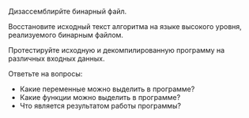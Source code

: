 Дизассемблирйте бинарный файл.

Восстановите исходный текст алгоритма на языке высокого уровня, реализуемого бинарным файлом.

Протестируйте исходную и декомпилированную программу на различных входных данных.

Ответьте на вопросы:
* Какие переменные можно выделить в программе?
* Какие функции можно выделить в программе?
* Что является результатом работы программы?
